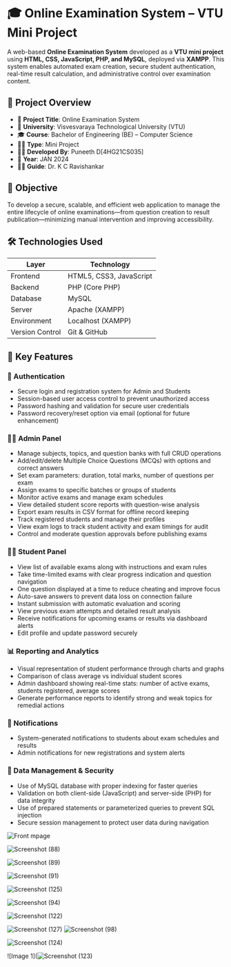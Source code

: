 # 🎓 Online Examination System – VTU Mini Project

A web-based **Online Examination System** developed as a **VTU mini project** using **HTML, CSS, JavaScript, PHP, and MySQL**, deployed via **XAMPP**. This system enables automated exam creation, secure student authentication, real-time result calculation, and administrative control over examination content.

## 📌 Project Overview

- 📁 **Project Title**: Online Examination System  
- 🏫 **University**: Visvesvaraya Technological University (VTU)  
- 🎓 **Course**: Bachelor of Engineering (BE) – Computer Science  
- 🧑‍💻 **Type**: Mini Project  
- 👨‍🎓 **Developed By**: Puneeth D[4HG21CS035]  
- 📅 **Year**: JAN 2024  
- 🧑‍🏫 **Guide**: Dr. K C Ravishankar  

## 🚀 Objective

To develop a secure, scalable, and efficient web application to manage the entire lifecycle of online examinations—from question creation to result publication—minimizing manual intervention and improving accessibility.

## 🛠️ Technologies Used

| Layer          | Technology           |
|----------------|----------------------|
| Frontend       | HTML5, CSS3, JavaScript |
| Backend        | PHP (Core PHP)       |
| Database       | MySQL                |
| Server         | Apache (XAMPP)       |
| Environment    | Localhost (XAMPP)    |
| Version Control| Git & GitHub         |

## 🎯 Key Features

### 🔐 Authentication
- Secure login and registration system for Admin and Students  
- Session-based user access control to prevent unauthorized access  
- Password hashing and validation for secure user credentials  
- Password recovery/reset option via email (optional for future enhancement)  

### 🧑‍💼 Admin Panel
- Manage subjects, topics, and question banks with full CRUD operations  
- Add/edit/delete Multiple Choice Questions (MCQs) with options and correct answers  
- Set exam parameters: duration, total marks, number of questions per exam  
- Assign exams to specific batches or groups of students  
- Monitor active exams and manage exam schedules  
- View detailed student score reports with question-wise analysis  
- Export exam results in CSV format for offline record keeping  
- Track registered students and manage their profiles  
- View exam logs to track student activity and exam timings for audit  
- Control and moderate question approvals before publishing exams  

### 👨‍🎓 Student Panel
- View list of available exams along with instructions and exam rules  
- Take time-limited exams with clear progress indication and question navigation  
- One question displayed at a time to reduce cheating and improve focus  
- Auto-save answers to prevent data loss on connection failure  
- Instant submission with automatic evaluation and scoring  
- View previous exam attempts and detailed result analysis  
- Receive notifications for upcoming exams or results via dashboard alerts  
- Edit profile and update password securely  

### 📊 Reporting and Analytics
- Visual representation of student performance through charts and graphs  
- Comparison of class average vs individual student scores  
- Admin dashboard showing real-time stats: number of active exams, students registered, average scores  
- Generate performance reports to identify strong and weak topics for remedial actions  

### 🔔 Notifications
- System-generated notifications to students about exam schedules and results  
- Admin notifications for new registrations and system alerts  

### 💾 Data Management & Security
- Use of MySQL database with proper indexing for faster queries  
- Validation on both client-side (JavaScript) and server-side (PHP) for data integrity  
- Use of prepared statements or parameterized queries to prevent SQL injection  
- Secure session management to protect user data during navigation  

![Front mpage](https://github.com/user-attachments/assets/b781d2eb-ccfa-4e68-98d2-af45219403c2)

![Screenshot (88)](https://github.com/user-attachments/assets/be65e66d-6071-4085-a8df-c865528dceca)

![Screenshot (89)](https://github.com/user-attachments/assets/7a529208-0fb5-414f-b2f8-671e5d794388)

![Screenshot (91)](https://github.com/user-attachments/assets/b485dee6-8300-41b8-8587-4ad4b6866e36)

![Screenshot (125)](https://github.com/user-attachments/assets/54304727-d881-46b4-a3af-a13e91ce38a3)

![Screenshot (94)](https://github.com/user-attachments/assets/9580df1b-9a84-4c82-bb3a-378f69ab28f6)



![Screenshot (122)](https://github.com/user-attachments/assets/fd0b5cea-87d4-484c-a5a9-eea03c089e70)

![Screenshot (127)](https://github.com/user-attachments/assets/560e90a1-68ea-4214-a132-a7e91a769d97)
![Screenshot (98)](https://github.com/user-attachments/assets/b085ae1d-cc27-484c-9363-99126b64aaa7)

![Screenshot (124)](https://github.com/user-attachments/assets/35a82b09-5992-4ab3-babf-36246e89d0e3)

![Image 1](![Screenshot (123)](https://github.com/user-attachments/assets/2217126c-458b-4e96-b9e5-d2d7c354e22f)

